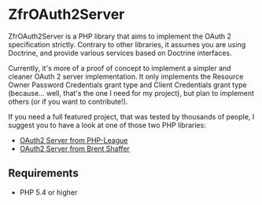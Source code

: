 # ZfrOAuth2Server

ZfrOAuth2Server is a PHP library that aims to implement the OAuth 2 specification strictly. Contrary to other
libraries, it assumes you are using Doctrine, and provide various services based on Doctrine interfaces.

Currently, it's more of a proof of concept to implement a simpler and cleaner OAuth 2 server implementation. It
only implements the Resource Owner Password Credentials grant type and Client Credentials grant type (because...
well, that's the one I need for my project), but plan to implement others (or if you want to contribute!).

If you need a full featured project, that was tested by thousands of people, I suggest you to have a look
at one of those two PHP libraries:

- [OAuth2 Server from PHP-League](https://github.com/php-loep/oauth2-server)
- [OAuth2 Server from Brent Shaffer](https://github.com/bshaffer/oauth2-server-php)

## Requirements

- PHP 5.4 or higher
